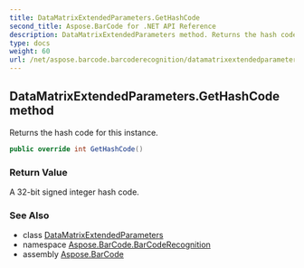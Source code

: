 ```yaml
---
title: DataMatrixExtendedParameters.GetHashCode
second_title: Aspose.BarCode for .NET API Reference
description: DataMatrixExtendedParameters method. Returns the hash code for this instance
type: docs
weight: 60
url: /net/aspose.barcode.barcoderecognition/datamatrixextendedparameters/gethashcode/
---
```

## DataMatrixExtendedParameters.GetHashCode method

Returns the hash code for this instance.

```csharp
public override int GetHashCode()
```

### Return Value

A 32-bit signed integer hash code.

### See Also

* class [DataMatrixExtendedParameters](../)
* namespace [Aspose.BarCode.BarCodeRecognition](../../datamatrixextendedparameters/)
* assembly [Aspose.BarCode](../../../)


